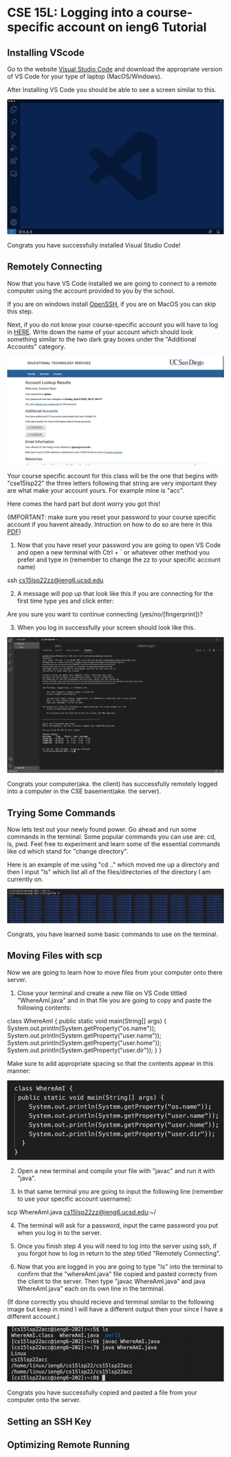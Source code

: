 # CSE 15L: Logging into a course-specific account on ieng6 Tutorial

## Installing VScode

Go to the website [Visual Studio Code](https://code.visualstudio.com/) and download the appropriate version of VS Code for your type of laptop (MacOS/Windows).

After Installing VS Code you should be able to see a screen similar to this.

![Image](VS_Code_ScreenShot_Opening.png)

Congrats you have successfully installed Visual Studio Code!

## Remotely Connecting

Now that you have VS Code installed we are going to connect to a remote computer using the account provided to you by the school. 

If you are on windows install [OpenSSH](https://docs.microsoft.com/en-us/windows-server/administration/openssh/openssh_install_firstuse), if you are on MacOS you can skip this step.

Next, if you do not know your course-specific account you will have to log in [HERE](https://sdacs.ucsd.edu/~icc/index.php). Write down the name of your account which should look something similar to the two dark gray boxes under the "Additional Accounts" category. 

![Image](UCSD_courseaccount.png)

Your course specific account for this class will be the one that begins with "cse15lsp22" the three letters following that string are very important they are what make your account yours. For example mine is "acc".

Here comes the hard part but dont worry you got this!

(IMPORTANT: make sure you reset your password to your course specific account if you havent already. Intruction on how to do so are here in this [PDF](https://cdn-uploads.piazza.com/paste/ktv2gnof3sx5bf/181c3cb053df5cf1ccaf0457f56f12a2e5aa90b139aef8c2ea8fcc590f02fadf/How-to-Reset-your-Password.pdf))

1. Now that you have reset your password you are going to open VS Code and open a new terminal with Ctrl + ` or whatever other method you prefer and type in (remember to change the zz to your specific account name)

ssh cs15lsp22zz@ieng6.ucsd.edu

2. A message will pop up that look like this if you are connecting for the first time type yes and click enter:

Are you sure you want to continue connecting (yes/no/[fingerprint])?

3. When you log in successfully your screen should look like this.

![Image](Successful_login.png)

Congrats your computer(aka. the client) has successfully remotely logged into a computer in the CSE basement(ake. the server). 


## Trying Some Commands
Now lets test out your newly found power. Go ahead and run some commands in the terminal. Some popular commands you can use are: cd, ls, pwd. Feel free to experiment and learn some of the essential commands like cd which stand for "change directory".

Here is an example of me using "cd .." which moved me up a directory and then I input "ls" which list all of the files/directories of the directory I am currently on.

![Image](commands.png)

Congrats, you have learned some basic commands to use on the terminal.


## Moving Files with scp

Now we are going to learn how to move files from your computer onto there server. 

1. Close your terminal and create a new file on VS Code tittled "WhereAmI.java" and in that file you are going to copy and paste the following contents: 

class WhereAmI {
 public static void main(String[] args) {
    System.out.println(System.getProperty("os.name"));
    System.out.println(System.getProperty("user.name"));
    System.out.println(System.getProperty("user.home"));
    System.out.println(System.getProperty("user.dir"));
  }
}

Make sure to add appropriate spacing so that the contents appear in this manner:

![Image](copy.png)

2. Open a new terminal and compile your file with "javac" and run it with "java". 

3. In that same terminal you are going to input the following line (remember to use your specific account username):

scp WhereAmI.java cs15lsp22zz@ieng6.ucsd.edu:~/

4. The terminal will ask for a password, input the came password you put when you log in to the server. 

5. Once you finish step 4 you will need to log into the server using ssh, if you forgot how to log in return to the step titled "Remotely Connecting".

6. Now that you are logged in you are going to type "ls" into the terminal to confirm that the "whereAmI.java" file copied and pasted correcty from the client to the server. Then type "javac WhereAmI.java" and java WhereAmI.java" each on its own line in the terminal. 

(If done correctly you should recieve and terminal similar to the following image but keep in mind I will have a different output then your since I have a different account.)

![Image](scp.png)

Congrats you have successfully copied and pasted a file from your computer onto the server. 

## Setting an SSH Key


## Optimizing Remote Running


